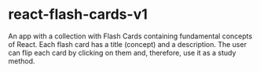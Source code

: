 # react-flash-cards-v1
 
An app with a collection with Flash Cards containing fundamental concepts of React. Each flash card has a title (concept) and a description. The user can flip each card by clicking on them and, therefore, use it as a study method.
